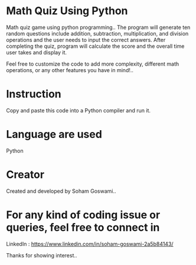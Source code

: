 # Math Quiz Using Python
Math quiz game using python programming..
The program will generate ten random questions include addition, subtraction, multiplication, and division operations and the user needs to input the correct answers. After completing the quiz, program will calculate the score and the overall time user takes and display it.  

Feel free to customize the code to add more complexity, different math operations, or any other features you have in mind!..  

# Instruction
Copy and paste this code into a Python compiler and run it.  

# Language are used
Python  

# Creator
Created and developed by Soham Goswami..

# For any kind of coding issue or queries, feel free to connect in
LinkedIn : https://www.linkedin.com/in/soham-goswami-2a5b84143/

Thanks for showing interest..
